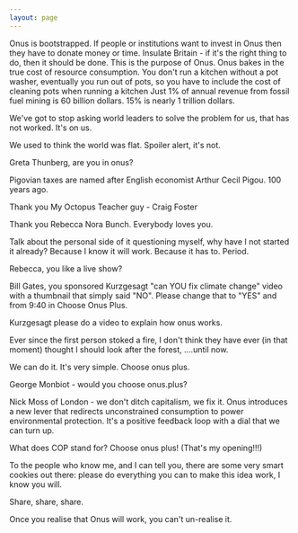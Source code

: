 ```yaml
---
layout: page
---
```


Onus is bootstrapped. If people or institutions want to invest in Onus then they have to donate money or time.
Insulate Britain - if it's the right thing to do, then it should be done. This is the purpose of Onus.
Onus bakes in the true cost of resource consumption. You don't run a kitchen without a pot washer, eventually you run out of pots, so you have to include the cost of cleaning pots when running a kitchen
Just 1% of annual revenue from fossil fuel mining is 60 billion dollars. 15% is nearly 1 trillion dollars.

We've got to stop asking world leaders to solve the problem for us, that has not worked. It's on us.

We used to think the world was flat. Spoiler alert, it's not.

Greta Thunberg, are you in onus?

Pigovian taxes are named after English economist Arthur Cecil Pigou.
100 years ago.

Thank you My Octopus Teacher guy - Craig Foster

Thank you Rebecca Nora Bunch. Everybody loves you.

Talk about the personal side of it questioning myself, why have I not started it already? Because I know it will work.  Because it has to. Period.

Rebecca, you like a live show?

Bill Gates, you sponsored Kurzgesagt "can YOU fix climate change" video with a thumbnail that simply said "NO". Please change that to "YES" and from 9:40 in Choose Onus Plus.

Kurzgesagt please do a video to explain how onus works.

Ever since the first person stoked a fire, I don't think they have ever (in that moment) thought I should look after the forest, ….until now.

We can do it. It's very simple. Choose onus plus.

George Monbiot - would you choose onus.plus?

Nick Moss of London - we don't ditch capitalism, we fix it. Onus introduces a new lever that redirects unconstrained consumption to power environmental protection. It's a positive feedback loop with a dial that we can turn up.

What does COP stand for? Choose onus plus!  (That's my opening!!!)

To the people who know me, and I can tell you, there are some very smart cookies out there: please do everything you can to make this idea work, I know you will.

Share, share, share.

Once you realise that Onus will work, you can't un-realise it.
